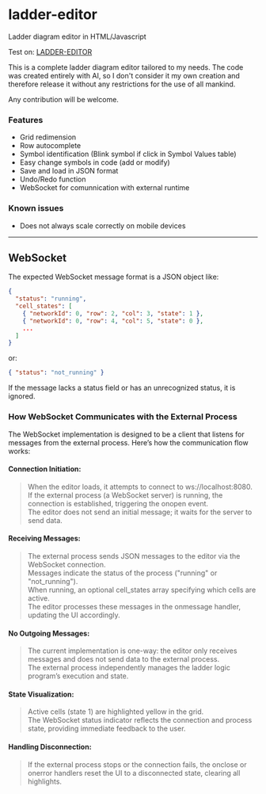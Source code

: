 # ladder-editor
Ladder diagram editor in HTML/Javascript

Test on: [LADDER-EDITOR](https://html-preview.github.io/?url=https://github.com/hiperiondev/ladder-editor/blob/main/lader_editor.html)

This is a complete ladder diagram editor tailored to my needs. The code was created entirely with AI, so I don't consider it my own creation and therefore release it without any restrictions for the use of all mankind.

Any contribution will be welcome.

### Features
- Grid redimension
- Row autocomplete
- Symbol identification (Blink symbol if click in Symbol Values table)
- Easy change symbols in code (add or modify)
- Save and load in JSON format
- Undo/Redo function
- WebSocket for comunnication with external runtime    
    

### Known issues
- Does not always scale correctly on mobile devices

--------------------------------

## WebSocket
The expected WebSocket message format is a JSON object like:
```json
{
  "status": "running",
  "cell_states": [
    { "networkId": 0, "row": 2, "col": 3, "state": 1 },
    { "networkId": 0, "row": 4, "col": 5, "state": 0 },
    ...
  ]
}
```
or:
```json
{ "status": "not_running" }
```
If the message lacks a status field or has an unrecognized status, it is ignored.

### How WebSocket Communicates with the External Process

The WebSocket implementation is designed to be a client that listens for messages from the external process. Here’s how the communication flow works:

#### Connection Initiation:
> When the editor loads, it attempts to connect to ws://localhost:8080.<br>
> If the external process (a WebSocket server) is running, the connection is established, triggering the onopen event.<br>
> The editor does not send an initial message; it waits for the server to send data.
       
#### Receiving Messages:
> The external process sends JSON messages to the editor via the WebSocket connection.<br>
> Messages indicate the status of the process ("running" or "not_running").<br>
> When running, an optional cell_states array specifying which cells are active.<br>
> The editor processes these messages in the onmessage handler, updating the UI accordingly.
       
#### No Outgoing Messages:
> The current implementation is one-way: the editor only receives messages and does not send data to the external process.<br>
> The external process independently manages the ladder logic program’s execution and state.
        
#### State Visualization:
> Active cells (state 1) are highlighted yellow in the grid.<br>
> The WebSocket status indicator reflects the connection and process state, providing immediate feedback to the user.
        
#### Handling Disconnection:
> If the external process stops or the connection fails, the onclose or onerror handlers reset the UI to a disconnected state, clearing all highlights.
